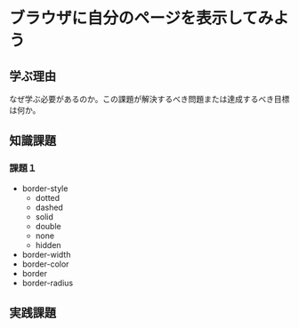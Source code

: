# ブラウザに自分のページを表示してみよう

## 学ぶ理由

なぜ学ぶ必要があるのか。この課題が解決するべき問題または達成するべき目標は何か。

## 知識課題

### 課題１

- border-style
  - dotted
  - dashed
  - solid
  - double
  - none
  - hidden
- border-width
- border-color
- border
- border-radius

## 実践課題
